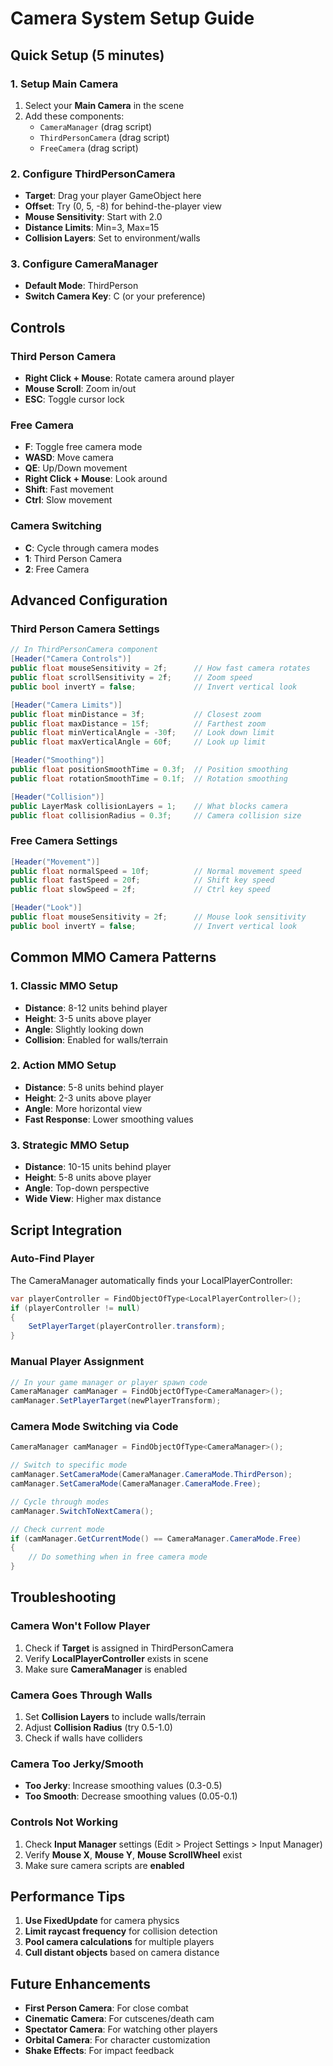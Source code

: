 # Camera System Setup Guide

## Quick Setup (5 minutes)

### 1. Setup Main Camera
1. Select your **Main Camera** in the scene
2. Add these components:
   - `CameraManager` (drag script)
   - `ThirdPersonCamera` (drag script)  
   - `FreeCamera` (drag script)

### 2. Configure ThirdPersonCamera
- **Target**: Drag your player GameObject here
- **Offset**: Try (0, 5, -8) for behind-the-player view
- **Mouse Sensitivity**: Start with 2.0
- **Distance Limits**: Min=3, Max=15
- **Collision Layers**: Set to environment/walls

### 3. Configure CameraManager
- **Default Mode**: ThirdPerson
- **Switch Camera Key**: C (or your preference)

## Controls

### Third Person Camera
- **Right Click + Mouse**: Rotate camera around player
- **Mouse Scroll**: Zoom in/out
- **ESC**: Toggle cursor lock

### Free Camera  
- **F**: Toggle free camera mode
- **WASD**: Move camera
- **QE**: Up/Down movement
- **Right Click + Mouse**: Look around
- **Shift**: Fast movement
- **Ctrl**: Slow movement

### Camera Switching
- **C**: Cycle through camera modes
- **1**: Third Person Camera
- **2**: Free Camera

## Advanced Configuration

### Third Person Camera Settings
```csharp
// In ThirdPersonCamera component
[Header("Camera Controls")]
public float mouseSensitivity = 2f;      // How fast camera rotates
public float scrollSensitivity = 2f;     // Zoom speed
public bool invertY = false;             // Invert vertical look

[Header("Camera Limits")]
public float minDistance = 3f;           // Closest zoom
public float maxDistance = 15f;          // Farthest zoom
public float minVerticalAngle = -30f;    // Look down limit
public float maxVerticalAngle = 60f;     // Look up limit

[Header("Smoothing")]
public float positionSmoothTime = 0.3f;  // Position smoothing
public float rotationSmoothTime = 0.1f;  // Rotation smoothing

[Header("Collision")]
public LayerMask collisionLayers = 1;    // What blocks camera
public float collisionRadius = 0.3f;     // Camera collision size
```

### Free Camera Settings
```csharp
[Header("Movement")]
public float normalSpeed = 10f;          // Normal movement speed
public float fastSpeed = 20f;            // Shift key speed
public float slowSpeed = 2f;             // Ctrl key speed

[Header("Look")]
public float mouseSensitivity = 2f;      // Mouse look sensitivity
public bool invertY = false;             // Invert vertical look
```

## Common MMO Camera Patterns

### 1. Classic MMO Setup
- **Distance**: 8-12 units behind player
- **Height**: 3-5 units above player
- **Angle**: Slightly looking down
- **Collision**: Enabled for walls/terrain

### 2. Action MMO Setup  
- **Distance**: 5-8 units behind player
- **Height**: 2-3 units above player
- **Angle**: More horizontal view
- **Fast Response**: Lower smoothing values

### 3. Strategic MMO Setup
- **Distance**: 10-15 units behind player
- **Height**: 5-8 units above player
- **Angle**: Top-down perspective
- **Wide View**: Higher max distance

## Script Integration

### Auto-Find Player
The CameraManager automatically finds your LocalPlayerController:
```csharp
var playerController = FindObjectOfType<LocalPlayerController>();
if (playerController != null)
{
    SetPlayerTarget(playerController.transform);
}
```

### Manual Player Assignment
```csharp
// In your game manager or player spawn code
CameraManager camManager = FindObjectOfType<CameraManager>();
camManager.SetPlayerTarget(newPlayerTransform);
```

### Camera Mode Switching via Code
```csharp
CameraManager camManager = FindObjectOfType<CameraManager>();

// Switch to specific mode
camManager.SetCameraMode(CameraManager.CameraMode.ThirdPerson);
camManager.SetCameraMode(CameraManager.CameraMode.Free);

// Cycle through modes
camManager.SwitchToNextCamera();

// Check current mode
if (camManager.GetCurrentMode() == CameraManager.CameraMode.Free)
{
    // Do something when in free camera mode
}
```

## Troubleshooting

### Camera Won't Follow Player
1. Check if **Target** is assigned in ThirdPersonCamera
2. Verify **LocalPlayerController** exists in scene
3. Make sure **CameraManager** is enabled

### Camera Goes Through Walls
1. Set **Collision Layers** to include walls/terrain
2. Adjust **Collision Radius** (try 0.5-1.0)
3. Check if walls have colliders

### Camera Too Jerky/Smooth
- **Too Jerky**: Increase smoothing values (0.3-0.5)
- **Too Smooth**: Decrease smoothing values (0.05-0.1)

### Controls Not Working
1. Check **Input Manager** settings (Edit > Project Settings > Input Manager)
2. Verify **Mouse X**, **Mouse Y**, **Mouse ScrollWheel** exist
3. Make sure camera scripts are **enabled**

## Performance Tips

1. **Use FixedUpdate** for camera physics
2. **Limit raycast frequency** for collision detection  
3. **Pool camera calculations** for multiple players
4. **Cull distant objects** based on camera distance

## Future Enhancements

- **First Person Camera**: For close combat
- **Cinematic Camera**: For cutscenes/death cam
- **Spectator Camera**: For watching other players
- **Orbital Camera**: For character customization
- **Shake Effects**: For impact feedback
